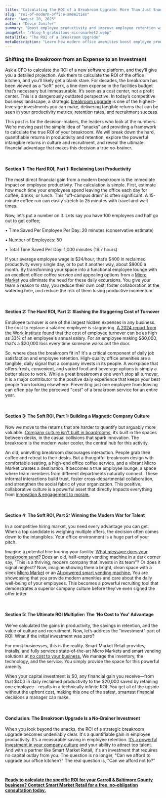 ```yaml
---
title: "Calculating the ROI of a Breakroom Upgrade: More Than Just Snacks'"
slug: "roi-of-modern-office-amenities"
date: "August 20, 2025"
author: "Devin Janifer"
summary: "Boost employee productivity and improve employee retention with a strategic breakroom upgrade. This guide provides a framework for calculating the true ROI of modern office amenities, proving how they strengthen your company culture and your bottom line."
imageUrl: "/blog-5-gratuitous-micromarket2.webp"
metaTitle: "The ROI of a Breakroom Upgrade"
metaDescription: "Learn how modern office amenities boost employee productivity and retention, all while enhancing your company culture at no cost."
---
```

### <span class="text-mint">Shifting the Breakroom from an Expense</span> <span class="text-coral">to an Investment</span>

Ask a CFO to calculate the ROI of a new software platform, and they’ll give you a detailed projection. Ask them to calculate the ROI of the office kitchen, and you’ll likely get a blank stare. For decades, the breakroom has been viewed as a “soft” perk, a line-item expense in the facilities budget that’s necessary but immeasurable. It’s seen as a cost center, not a profit center. This is a dangerously outdated perspective. In today’s competitive business landscape, a strategic [breakroom upgrade](https://smartmarketretail.com/solutions) is one of the highest-leverage investments you can make, delivering tangible returns that can be seen in your productivity metrics, retention rates, and recruitment success.

This post is for the decision-makers, the leaders who look at the numbers. We’re moving past the simple idea of "snacks" and providing a framework to calculate the true ROI of your breakroom. We will break down the hard, quantifiable returns in productivity and retention, explore the powerful intangible returns in culture and recruitment, and reveal the ultimate financial advantage that makes this decision a true no-brainer.

&nbsp;

#### <span class="text-mint">Section 1: The Hard ROI, Part 1:</span> <span class="text-coral">Reclaiming Lost Productivity</span>

The most direct financial gain from a modern breakroom is the immediate impact on employee productivity. The calculation is simple. First, estimate how much time your employees spend leaving the office each day for coffee, drinks, or lunch. This "off-campus drain" is often significant. A 15-minute coffee run can easily stretch to 25 minutes with travel and wait times.

Now, let’s put a number on it. Lets say you have 100 employees and half go out to get coffee;

•	Time Saved Per Employee Per Day: 20 minutes (conservative estimate)

•	Number of Employees: 50

•	Total Time Saved Per Day: 1,000 minutes (16.7 hours)

If your average employee wage is $24/hour, that’s $400 in reclaimed productivity every single day, or to put it another way, about $8000 a month. By transforming your space into a functional employee lounge with an excellent office coffee service and appealing options from a [Micro Market](https://smartmarketretail.com/blog/what-exactly-is-a-micro-market) you eliminate the need for these daily excursions. You give your team a reason to stay, you reduce their own cost, foster collaboration at the watering hole, and reduce the risk of them losing productive momentum.

&nbsp; 

#### <span class="text-mint">Section 2: The Hard ROI, Part 2:</span> <span class="text-coral">Slashing the Staggering Cost of Turnover</span>

Employee turnover is one of the largest hidden expenses in any business. The cost to replace a salaried employee is staggering. [A 2024 report from the Work Institute](https://info.workinstitute.com/hubfs/2024%20Retention%20Report/Work%20Institute%202024%20Retention%20Report.pdf) found that the cost of employee turnover can be as high as 33% of an employee's annual salary. For an employee making $60,000, that’s a $20,000 loss every time someone walks out the door.

So, where does the breakroom fit in? It's a critical component of daily job satisfaction and employee retention. High-quality office amenities are a tangible, daily signal that a company invests in its people. A workplace that offers fresh, convenient, and varied food and beverage options is simply a better place to work. While a great breakroom alone won’t stop all turnover, it is a major contributor to the positive daily experience that keeps your best people from looking elsewhere. Preventing just one employee from leaving can often pay for the perceived "cost" of a breakroom service for an entire year.

&nbsp; 

#### <span class="text-mint">Section 3: The Soft ROI, Part 1:</span> <span class="text-coral">Building a Magnetic Company Culture</span>

Now we move to the returns that are harder to quantify but arguably more valuable. [Company culture isn't built in boardrooms;](https://www.rollingstone.com/culture-council/articles/building-breaking-company-culture-hard-truth-about-really-matters-1235391243/) it’s built in the spaces between desks, in the casual collisions that spark innovation. The breakroom is the modern water cooler, the central hub for this activity.

An old, uninviting breakroom discourages interaction. People grab their coffee and retreat to their desks. But a thoughtful breakroom design with comfortable seating, a high-end office coffee service, and a vibrant Micro Market creates a destination. It becomes a true employee lounge, a space where team members from different departments naturally connect. These informal interactions build trust, foster cross-departmental collaboration, and strengthen the social fabric of your organization. This positive, collaborative culture is a powerful asset that directly impacts everything from [innovation & engagement to morale.](https://www.gallup.com/q12-employee-engagement-survey/)

&nbsp; 

#### <span class="text-mint">Section 4: The Soft ROI, Part 2:</span> <span class="text-coral">Winning the Modern War for Talent</span>

In a competitive hiring market, you need every advantage you can get. When a top candidate is weighing multiple offers, the decision often comes down to the intangibles. Your office environment is a huge part of your pitch.

Imagine a potential hire touring your facility. [What message does your breakroom send?](https://smartmarketretail.com/blog/is-your-breakroom-driving-employees-away) Does an old, half-empty vending machine in a dark corner say, "This is a thriving, modern company that invests in its team"? Or does it signal neglect? Now, imagine showing them a bright, clean space with a sleek [Micro Market](https://smartmarketretail.com/solutions/micro-markets) or an [AI-powered smart vending machine.](https://smartmarketretail.com/solutions/smart-stores) You are showcasing that you provide modern amenities and care about the daily well-being of your employees. This becomes a powerful recruiting tool that demonstrates a superior company culture before they’ve even signed the offer letter.

&nbsp; 

#### <span class="text-mint">Section 5: The Ultimate ROI Multiplier:</span> <span class="text-coral">The 'No Cost to You' Advantage</span>

We’ve calculated the gains in productivity, the savings in retention, and the value of culture and recruitment. Now, let’s address the "investment" part of ROI. What if the initial investment was zero?

For most businesses, this is the reality. Smart Market Retail provides, installs, and fully services state-of-the-art Micro Markets and smart vending solutions at [no cost to your business.](https://smartmarketretail.com/faq#cost-to-business) We manage the inventory, the technology, and the service. You simply provide the space for this powerful amenity.

When your capital investment is $0, any financial gain you receive—from that $400 in daily reclaimed productivity to the $20,000 saved by retaining one employee—results in a technically infinite ROI. You get all of the upside without the upfront cost, making this one of the safest, smartest financial decisions a manager can make.

&nbsp; 

#### <span class="text-mint">Conclusion: The Breakroom Upgrade</span> <span class="text-coral">Is a No-Brainer Investment</span>

When you look beyond the snacks, the ROI of a strategic breakroom upgrade becomes undeniably clear. It's a quantifiable gain in employee productivity. It’s a measurable saving in employee retention. [It’s a powerful investment in your company culture](https://smartmarketretail.com/blog/boost-your-propertys-value-with-ai-powered-smart-vending) and your ability to attract top talent. And with a partner like Smart Market Retail, it's an investment that requires no capital outlay from you.
The question is no longer, "Can we afford to upgrade our office kitchen?" The real question is, "Can we afford not to?"

&nbsp; 

[**Ready to calculate the specific ROI for your Carroll & Baltimore County business? Contact Smart Market Retail for a free, no-obligation consultation today.**](https://smartmarketretail.com/contact)
